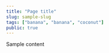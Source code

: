 ```yaml
---
title: "Page title"
slug: sample-slug
tags: ["banana", "banana", "coconut"]
public: true
---
```


Sample content
